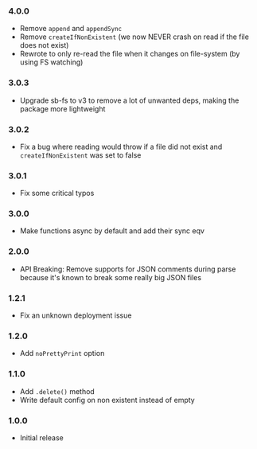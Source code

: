 ### 4.0.0

- Remove `append` and `appendSync`
- Remove `createIfNonExistent` (we now NEVER crash on read if the file does not exist)
- Rewrote to only re-read the file when it changes on file-system (by using FS watching)

### 3.0.3

- Upgrade sb-fs to v3 to remove a lot of unwanted deps, making the package more lightweight

### 3.0.2

- Fix a bug where reading would throw if a file did not exist and `createIfNonExistent` was set to false

### 3.0.1

- Fix some critical typos

### 3.0.0

- Make functions async by default and add their sync eqv

### 2.0.0

- API Breaking: Remove supports for JSON comments during parse because it's known to break some really big JSON files

### 1.2.1

- Fix an unknown deployment issue

### 1.2.0

- Add `noPrettyPrint` option

### 1.1.0

- Add `.delete()` method
- Write default config on non existent instead of empty

### 1.0.0
 - Initial release
